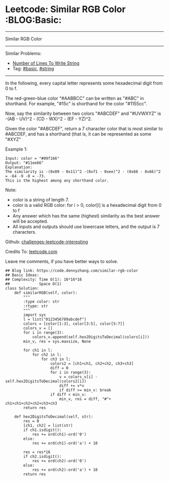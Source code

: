 # Leetcode: Similar RGB Color     :BLOG:Basic:


---

Similar RGB Color  

---

Similar Problems:  
-   [Number of Lines To Write String](https://code.dennyzhang.com/number-of-lines-to-write-string)
-   Tag: [#basic](https://code.dennyzhang.com/category/basic), [#string](https://code.dennyzhang.com/category/string)

---

In the following, every capital letter represents some hexadecimal digit from 0 to f.  

The red-green-blue color "#AABBCC" can be written as "#ABC" in shorthand.  For example, "#15c" is shorthand for the color "#1155cc".  

Now, say the similarity between two colors "#ABCDEF" and "#UVWXYZ" is -(AB - UV)^2 - (CD - WX)^2 - (EF - YZ)^2.  

Given the color "#ABCDEF", return a 7 character color that is most similar to #ABCDEF, and has a shorthand (that is, it can be represented as some "#XYZ"  

Example 1:  

    Input: color = "#09f166"
    Output: "#11ee66"
    Explanation:  
    The similarity is -(0x09 - 0x11)^2 -(0xf1 - 0xee)^2 - (0x66 - 0x66)^2 = -64 -9 -0 = -73.
    This is the highest among any shorthand color.

Note:  

-   color is a string of length 7.
-   color is a valid RGB color: for i > 0, color[i] is a hexadecimal digit from 0 to f
-   Any answer which has the same (highest) similarity as the best answer will be accepted.
-   All inputs and outputs should use lowercase letters, and the output is 7 characters.

Github: [challenges-leetcode-interesting](https://github.com/DennyZhang/challenges-leetcode-interesting/tree/master/similar-rgb-color)  

Credits To: [leetcode.com](https://leetcode.com/problems/similar-rgb-color/description/)  

Leave me comments, if you have better ways to solve.  

    ## Blog link: https://code.dennyzhang.com/similar-rgb-color
    ## Basic Ideas:
    ## Complexity: Time O(1): 16*16*16
    ##             Space O(1)
    class Solution:
        def similarRGB(self, color):
            """
            :type color: str
            :rtype: str
            """
            import sys
            l = list("0123456789abcdef")
            colors = [color[1:3], color[3:5], color[5:7]]
            colors_v = []
            for i in range(3):
                colors_v.append(self.hex2DigitsToDecimal(colors[i]))
            min_v, res = sys.maxsize, None
    
            for ch1 in l:
                for ch2 in l:
                    for ch3 in l:
                        colors2 = [ch1+ch1, ch2+ch2, ch3+ch3]
                        diff = 0
                        for i in range(3):
                            v = colors_v[i] - self.hex2DigitsToDecimal(colors2[i])
                            diff += v*v
                            if diff >= min_v: break
                        if diff < min_v:
                            min_v, res = diff, "#"+ ch1+ch1+ch2+ch2+ch3+ch3
            return res
    
        def hex2DigitsToDecimal(self, str):
            res = 0
            [ch1, ch2] = list(str)
            if ch1.isdigit():
                res += ord(ch1)-ord('0')
            else:
                res += ord(ch1)-ord('a') + 10
    
            res = res*16
            if ch2.isdigit():
                res += ord(ch2)-ord('0')
            else:
                res += ord(ch2)-ord('a') + 10
            return res